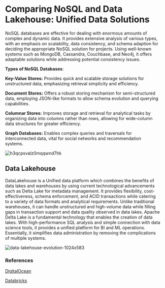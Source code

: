 # **Comparing NoSQL and Data Lakehouse: Unified Data Solutions**

NoSQL databases are effective for dealing with enormous amounts of complex and dynamic data. It provides extensive analysis of various types, with an emphasis on scalability, data consistency, and schema adaption for deciding the appropriate NoSQL solution for projects. Using well-known systems such as MongoDB, Cassandra, Couchbase, and Neo4j, it offers adaptable solutions while addressing potential consistency issues.

**Types of NoSQL Databases**:

**Key-Value Stores:** Provides quick and scalable storage solutions for unstructured data, emphasizing retrieval simplicity and efficiency.

**Document Stores:** Offers a robust storing mechanism for semi-structured data, employing JSON-like formats to allow schema evolution and querying capabilities.

**Columnar Stores:** Improves storage and retrieval for analytical tasks by organizing data into columns rather than rows, allowing for wide-column data structures for greater efficiency. 

**Graph Databases:** Enables complex queries and traversals for interconnected data, vital for social networks and recommendation systems.


![h3qcpsvalz0mqqwnd7hk](https://github.com/BhuvanaTerala/Data-603-Assignment-2/assets/159866484/fdc4919b-f26e-4c97-a466-90a8089a8436)

## Data Lakehouse
DataLakehouse is a Unified data platform which combines the benefits of data lakes and warehouses by using current technological advancements such as Delta Lake for metadata management. It provides flexibility, cost-effectiveness, schema enforcement, and ACID transactions while catering to a variety of data formats and analytical requirements. Unlike traditional warehouses, it can handle unstructured and high-volume data while filling gaps in transaction support and data quality observed in data lakes. Apache Delta Lake is a fundamental technology that enables the creation of data lakes. With high-performance SQL analysis and simple connection with data science tools, it provides a unified platform for BI and ML operations. Essentially, it simplifies data administration by removing the complications of multiple systems.

![data-lakehouse-evolution-1024x583](https://github.com/BhuvanaTerala/Data-603-Assignment-2/assets/159866484/1cbc641b-7be4-434b-9f7d-c93511aae81e)

### **References**

[DigitalOcean](https://www.digitalocean.com/community/tutorials/a-comparison-of-nosql-database-management-systems-and-models)

[Databricks](https://www.databricks.com/glossary/data-lakehouse)



